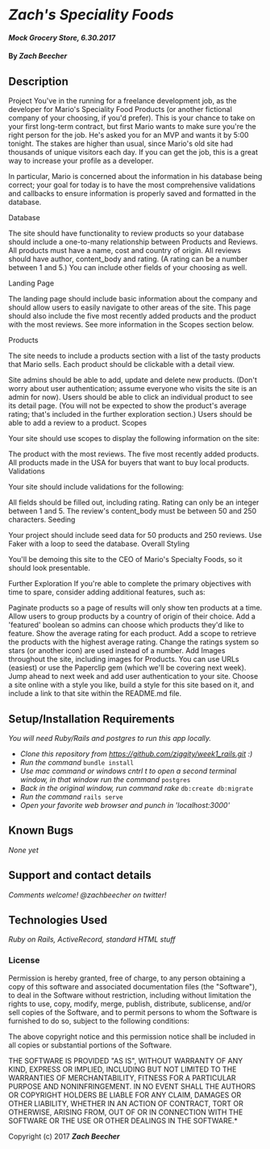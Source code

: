 # _Zach's Speciality Foods_

#### _Mock Grocery Store, 6.30.2017_

#### By _**Zach Beecher**_

## Description

Project
You've in the running for a freelance development job, as the developer for Mario's Speciality Food Products (or another fictional company of your choosing, if you'd prefer). This is your chance to take on your first long-term contract, but first Mario wants to make sure you're the right person for the job. He's asked you for an MVP and wants it by 5:00 tonight. The stakes are higher than usual, since Mario's old site had thousands of unique visitors each day. If you can get the job, this is a great way to increase your profile as a developer.

In particular, Mario is concerned about the information in his database being correct; your goal for today is to have the most comprehensive validations and callbacks to ensure information is properly saved and formatted in the database.

Database

The site should have functionality to review products so your database should include a one-to-many relationship between Products and Reviews. All products must have a name, cost and country of origin. All reviews should have author, content_body and rating. (A rating can be a number between 1 and 5.) You can include other fields of your choosing as well.

Landing Page

The landing page should include basic information about the company and should allow users to easily navigate to other areas of the site. This page should also include the five most recently added products and the product with the most reviews. See more information in the Scopes section below.

Products

The site needs to include a products section with a list of the tasty products that Mario sells. Each product should be clickable with a detail view.

Site admins should be able to add, update and delete new products. (Don't worry about user authentication; assume everyone who visits the site is an admin for now).
Users should be able to click an individual product to see its detail page. (You will not be expected to show the product's average rating; that's included in the further exploration section.)
Users should be able to add a review to a product.
Scopes

Your site should use scopes to display the following information on the site:

The product with the most reviews.
The five most recently added products.
All products made in the USA for buyers that want to buy local products.
Validations

Your site should include validations for the following:

All fields should be filled out, including rating.
Rating can only be an integer between 1 and 5.
The review's content_body must be between 50 and 250 characters.
Seeding

Your project should include seed data for 50 products and 250 reviews. Use Faker with a loop to seed the database.
Overall Styling

You'll be demoing this site to the CEO of Mario's Specialty Foods, so it should look presentable.

Further Exploration
If you're able to complete the primary objectives with time to spare, consider adding additional features, such as:

Paginate products so a page of results will only show ten products at a time.
Allow users to group products by a country of origin of their choice.
Add a 'featured' boolean so admins can choose which products they'd like to feature.
Show the average rating for each product.
Add a scope to retrieve the products with the highest average rating.
Change the ratings system so stars (or another icon) are used instead of a number.
Add Images throughout the site, including images for Products. You can use URLs (easiest) or use the Paperclip gem (which we'll be covering next week).
Jump ahead to next week and add user authentication to your site.
Choose a site online with a style you like, build a style for this site based on it, and include a link to that site within the README.md file.

## Setup/Installation Requirements
_You will need Ruby/Rails and postgres to run this app locally._

* _Clone this repository from https://github.com/ziggity/week1_rails.git :)_
* _Run the command_
`bundle install`
* _Use mac command or windows cntrl t to open a second terminal window, in that window run the command_
`postgres`
* _Back in the original window, run command rake_
`db:create db:migrate`
* _Run the command_
`rails serve`
* _Open your favorite web browser and punch in 'localhost:3000'_

## Known Bugs

_None yet_

## Support and contact details

_Comments welcome! @zachbeecher on twitter!_

## Technologies Used

_Ruby on Rails, ActiveRecord, standard HTML stuff_

### License

Permission is hereby granted, free of charge, to any person obtaining a copy
of this software and associated documentation files (the "Software"), to deal
in the Software without restriction, including without limitation the rights
to use, copy, modify, merge, publish, distribute, sublicense, and/or sell
copies of the Software, and to permit persons to whom the Software is
furnished to do so, subject to the following conditions:

The above copyright notice and this permission notice shall be included in all
copies or substantial portions of the Software.

THE SOFTWARE IS PROVIDED "AS IS", WITHOUT WARRANTY OF ANY KIND, EXPRESS OR
IMPLIED, INCLUDING BUT NOT LIMITED TO THE WARRANTIES OF MERCHANTABILITY,
FITNESS FOR A PARTICULAR PURPOSE AND NONINFRINGEMENT. IN NO EVENT SHALL THE
AUTHORS OR COPYRIGHT HOLDERS BE LIABLE FOR ANY CLAIM, DAMAGES OR OTHER
LIABILITY, WHETHER IN AN ACTION OF CONTRACT, TORT OR OTHERWISE, ARISING FROM,
OUT OF OR IN CONNECTION WITH THE SOFTWARE OR THE USE OR OTHER DEALINGS IN THE
SOFTWARE.*

Copyright (c) 2017 **_Zach Beecher_**

